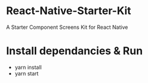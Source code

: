 # React-Native-Starter-Kit
A Starter Component Screens Kit for React Native 

# Install dependancies & Run
- yarn install
- yarn start